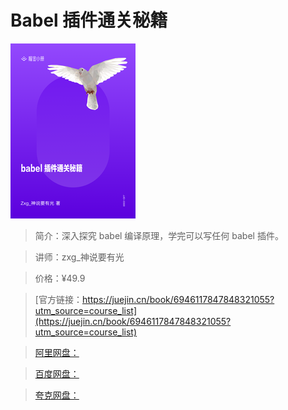 # Babel 插件通关秘籍

![img](../../assets/1646d797b8c34de6b4d323657f430635~tplv-k3u1fbpfcp-no-mark_280_280_200_280.png)

> 简介：深入探究 babel 编译原理，学完可以写任何 babel 插件。

> 讲师：zxg_神说要有光

> 价格：¥49.9

> [官方链接：https://juejin.cn/book/6946117847848321055?utm_source=course_list](https://juejin.cn/book/6946117847848321055?utm_source=course_list)

> [阿里网盘：]()

> [百度网盘：]()

> [夸克网盘：]()
